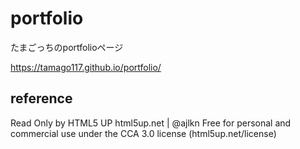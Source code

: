# portfolio
たまごっちのportfolioページ

https://tamago117.github.io/portfolio/
## reference
Read Only by HTML5 UP
html5up.net | @ajlkn
Free for personal and commercial use under the CCA 3.0 license (html5up.net/license)
